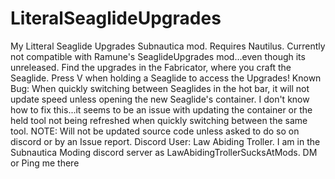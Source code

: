 # LiteralSeaglideUpgrades
My Litteral Seaglide Upgrades Subnautica mod. Requires Nautilus. Currently not compatible with Ramune's SeaglideUpgrades mod...even though its unreleased. Find the upgrades in the Fabricator, where you craft the Seaglide. Press V when holding a Seaglide to access the Upgrades! 
Known Bug: When quickly switching between Seaglides in the hot bar, it will not update speed unless opening the new Seaglide's container. 
I don't know how to fix this...it seems to be an issue with updating the container or the held tool not being refreshed when quickly switching between the same tool.
NOTE: Will not be updated source code unless asked to do so on discord or by an Issue report.
Discord User: Law Abiding Troller. I am in the Subnautica Moding discord server as LawAbidingTrollerSucksAtMods. DM or Ping me there
